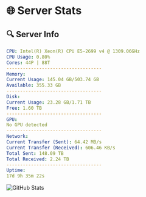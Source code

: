 # 🌐 Server Stats
## 🔍 Server Info
```yaml
CPU: Intel(R) Xeon(R) CPU E5-2699 v4 @ 1309.06GHz
CPU Usage: 0.80%
Cores: 44P | 88T
-----------------------------------
Memory:
Current Usage: 145.04 GB/503.74 GB
Available: 355.33 GB
-----------------------------------
Disk:
Current Usage: 23.28 GB/1.71 TB
Free: 1.60 TB
-----------------------------------
GPU:
No GPU detected
-----------------------------------
Network:
Current Transfer (Sent): 64.42 MB/s
Current Transfer (Received): 606.46 KB/s
Total Sent: 148.09 TB
Total Received: 2.24 TB
-----------------------------------
Uptime:
17d 9h 35m 22s
```
![GitHub Stats](https://img.shields.io/badge/Updated-2025-02-25_08:18:40-blue)